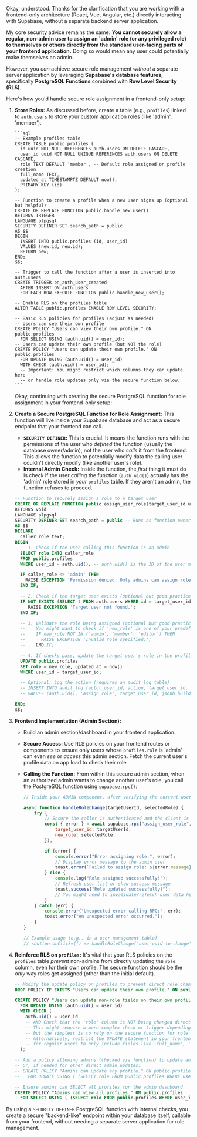 Okay, understood. Thanks for the clarification that you are working with a frontend-only architecture (React, Vue, Angular, etc.) directly interacting with Supabase, without a separate backend server application.

My core security advice remains the same: **You cannot securely allow a regular, non-admin user to assign an 'admin' role (or any privileged role) to themselves or others directly from the standard user-facing parts of your frontend application.** Doing so would mean any user could potentially make themselves an admin.

However, you _can_ achieve secure role management _without_ a separate server application by leveraging **Supabase's database features**, specifically **PostgreSQL Functions** combined with **Row Level Security (RLS)**.

Here's how you'd handle secure role assignment in a frontend-only setup:

1.  **Store Roles:** As discussed before, create a table (e.g., `profiles`) linked to `auth.users` to store your custom application roles (like 'admin', 'member').

        ```sql
        -- Example profiles table
        CREATE TABLE public.profiles (
          id uuid NOT NULL REFERENCES auth.users ON DELETE CASCADE,
          user_id uuid NOT NULL UNIQUE REFERENCES auth.users ON DELETE CASCADE,
          role TEXT DEFAULT 'member', -- Default role assigned on profile creation
          full_name TEXT,
          updated_at TIMESTAMPTZ DEFAULT now(),
          PRIMARY KEY (id)
        );

        -- Function to create a profile when a new user signs up (optional but helpful)
        CREATE OR REPLACE FUNCTION public.handle_new_user()
        RETURNS TRIGGER
        LANGUAGE plpgsql
        SECURITY DEFINER SET search_path = public
        AS $$
        BEGIN
          INSERT INTO public.profiles (id, user_id)
          VALUES (new.id, new.id);
          RETURN new;
        END;
        $$;

        -- Trigger to call the function after a user is inserted into auth.users
        CREATE TRIGGER on_auth_user_created
          AFTER INSERT ON auth.users
          FOR EACH ROW EXECUTE FUNCTION public.handle_new_user();

        -- Enable RLS on the profiles table
        ALTER TABLE public.profiles ENABLE ROW LEVEL SECURITY;

        -- Basic RLS policies for profiles (adjust as needed)
        -- Users can see their own profile
        CREATE POLICY "Users can view their own profile." ON public.profiles
          FOR SELECT USING (auth.uid() = user_id);
        -- Users can update their own profile (but NOT the role)
        CREATE POLICY "Users can update their own profile." ON public.profiles
          FOR UPDATE USING (auth.uid() = user_id)
          WITH CHECK (auth.uid() = user_id);
          -- Important: You might restrict which columns they can update here
          -- or handle role updates only via the secure function below.
        ```

    Okay, continuing with creating the secure PostgreSQL function for role assignment in your frontend-only setup:

2.  **Create a Secure PostgreSQL Function for Role Assignment:** This function will live inside your Supabase database and act as a secure endpoint that your frontend can call.

    -   **`SECURITY DEFINER`:** This is crucial. It means the function runs with the permissions of the user who _defined_ the function (usually the database owner/admin), not the user who _calls_ it from the frontend. This allows the function to potentially modify data the calling user couldn't directly modify (like another user's role).
    -   **Internal Admin Check:** Inside the function, the _first_ thing it must do is check if the user _calling_ the function (`auth.uid()`) actually has the 'admin' role stored in _your_ `profiles` table. If they aren't an admin, the function refuses to proceed.

    ```sql
    -- Function to securely assign a role to a target user
    CREATE OR REPLACE FUNCTION public.assign_user_role(target_user_id uuid, new_role text)
    RETURNS void
    LANGUAGE plpgsql
    SECURITY DEFINER SET search_path = public -- Runs as function owner, restricts schema access
    AS $$
    DECLARE
      caller_role text;
    BEGIN
      -- 1. Check if the user calling this function is an admin
      SELECT role INTO caller_role
      FROM public.profiles
      WHERE user_id = auth.uid(); -- auth.uid() is the ID of the user making the RPC call

      IF caller_role <> 'admin' THEN
        RAISE EXCEPTION 'Permission denied: Only admins can assign roles.';
      END IF;

      -- 2. Check if the target user exists (optional but good practice)
      IF NOT EXISTS (SELECT 1 FROM auth.users WHERE id = target_user_id) THEN
         RAISE EXCEPTION 'Target user not found.';
      END IF;

      -- 3. Validate the role being assigned (optional but good practice)
      --    You might want to check if 'new_role' is one of your predefined valid roles.
      --    IF new_role NOT IN ('admin', 'member', 'editor') THEN
      --      RAISE EXCEPTION 'Invalid role specified.';
      --    END IF;

      -- 4. If checks pass, update the target user's role in the profiles table
      UPDATE public.profiles
      SET role = new_role, updated_at = now()
      WHERE user_id = target_user_id;

      -- Optional: Log the action (requires an audit log table)
      -- INSERT INTO audit_log (actor_user_id, action, target_user_id, details)
      -- VALUES (auth.uid(), 'assign_role', target_user_id, jsonb_build_object('new_role', new_role));

    END;
    $$;
    ```

3.  **Frontend Implementation (Admin Section):**

    -   Build an admin section/dashboard in your frontend application.
    -   **Secure Access:** Use RLS policies on your frontend routes or components to ensure only users whose `profiles.role` is 'admin' can even _see_ or _access_ this admin section. Fetch the current user's profile data on app load to check their role.
    -   **Calling the Function:** From within this secure admin section, when an authorized admin wants to change another user's role, you call the PostgreSQL function using `supabase.rpc()`:

        ```javascript
        // Inside your ADMIN component, after verifying the current user IS an admin

        async function handleRoleChange(targetUserId, selectedRole) {
        	try {
        		// Ensure the caller is authenticated and the client is initialized
        		const { error } = await supabase.rpc("assign_user_role", {
        			target_user_id: targetUserId,
        			new_role: selectedRole,
        		});

        		if (error) {
        			console.error("Error assigning role:", error);
        			// Display error message to the admin user
        			toast.error(`Failed to assign role: ${error.message}`);
        		} else {
        			console.log("Role assigned successfully!");
        			// Refresh user list or show success message
        			toast.success("Role updated successfully!");
        			// You might need to invalidate/refetch user data here
        		}
        	} catch (err) {
        		console.error("Unexpected error calling RPC:", err);
        		toast.error("An unexpected error occurred.");
        	}
        }

        // Example usage (e.g., in a user management table)
        // <button onClick={() => handleRoleChange('user-uuid-to-change', 'admin')}>Make Admin</button>
        ```

4.  **Reinforce RLS on `profiles`:** It's vital that your RLS policies on the `profiles` table _prevent_ non-admins from directly updating the `role` column, even for their own profile. The secure function should be the _only_ way roles get assigned (other than the initial default).

    ```sql
    -- Modify the update policy on profiles to prevent direct role changes
    DROP POLICY IF EXISTS "Users can update their own profile." ON public.profiles;

    CREATE POLICY "Users can update non-role fields on their own profile." ON public.profiles
      FOR UPDATE USING (auth.uid() = user_id)
      WITH CHECK (
        auth.uid() = user_id
        -- AND Check that the 'role' column is NOT being changed directly
        -- This might require a more complex check or trigger depending on specifics,
        -- but the simplest is to rely on the secure function for role changes.
        -- Alternatively, restrict the UPDATE statement in your frontend code
        -- for regular users to only include fields like 'full_name', 'avatar_url', etc.
      );

    -- Add a policy allowing admins (checked via function) to update any profile (implicitly handled by SECURITY DEFINER function)
    -- Or, if needed for other direct admin updates:
    -- CREATE POLICY "Admins can update any profile." ON public.profiles
    --   FOR UPDATE USING ( (SELECT role FROM public.profiles WHERE user_id = auth.uid()) = 'admin' );

    -- Ensure admins can SELECT all profiles for the admin dashboard
    CREATE POLICY "Admins can view all profiles." ON public.profiles
      FOR SELECT USING ( (SELECT role FROM public.profiles WHERE user_id = auth.uid()) = 'admin' );
    ```

By using a `SECURITY DEFINER` PostgreSQL function with internal checks, you create a secure "backend-like" endpoint within your database itself, callable from your frontend, without needing a separate server application for role management.
